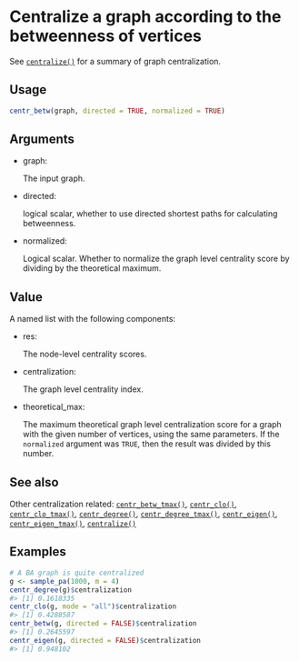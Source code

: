 # Centralize a graph according to the betweenness of vertices

See [`centralize()`](https://r.igraph.org/reference/centralize.md) for a
summary of graph centralization.

## Usage

``` r
centr_betw(graph, directed = TRUE, normalized = TRUE)
```

## Arguments

- graph:

  The input graph.

- directed:

  logical scalar, whether to use directed shortest paths for calculating
  betweenness.

- normalized:

  Logical scalar. Whether to normalize the graph level centrality score
  by dividing by the theoretical maximum.

## Value

A named list with the following components:

- res:

  The node-level centrality scores.

- centralization:

  The graph level centrality index.

- theoretical_max:

  The maximum theoretical graph level centralization score for a graph
  with the given number of vertices, using the same parameters. If the
  `normalized` argument was `TRUE`, then the result was divided by this
  number.

## See also

Other centralization related:
[`centr_betw_tmax()`](https://r.igraph.org/reference/centr_betw_tmax.md),
[`centr_clo()`](https://r.igraph.org/reference/centr_clo.md),
[`centr_clo_tmax()`](https://r.igraph.org/reference/centr_clo_tmax.md),
[`centr_degree()`](https://r.igraph.org/reference/centr_degree.md),
[`centr_degree_tmax()`](https://r.igraph.org/reference/centr_degree_tmax.md),
[`centr_eigen()`](https://r.igraph.org/reference/centr_eigen.md),
[`centr_eigen_tmax()`](https://r.igraph.org/reference/centr_eigen_tmax.md),
[`centralize()`](https://r.igraph.org/reference/centralize.md)

## Examples

``` r
# A BA graph is quite centralized
g <- sample_pa(1000, m = 4)
centr_degree(g)$centralization
#> [1] 0.1618335
centr_clo(g, mode = "all")$centralization
#> [1] 0.4288587
centr_betw(g, directed = FALSE)$centralization
#> [1] 0.2645597
centr_eigen(g, directed = FALSE)$centralization
#> [1] 0.948102
```
